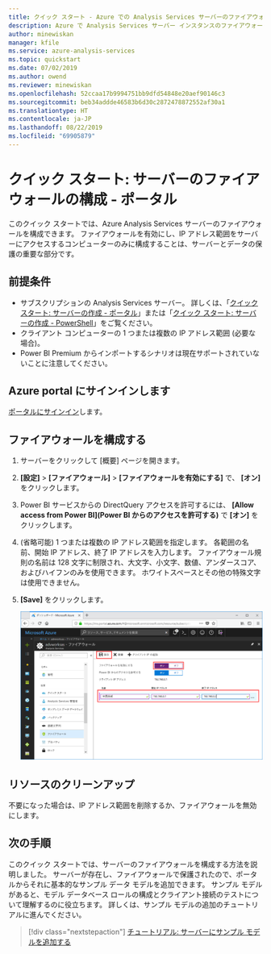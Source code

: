 ```yaml
---
title: クイック スタート - Azure での Analysis Services サーバーのファイアウォールの構成 | Microsoft Docs
description: Azure で Analysis Services サーバー インスタンスのファイアウォールを構成する方法について説明します。
author: minewiskan
manager: kfile
ms.service: azure-analysis-services
ms.topic: quickstart
ms.date: 07/02/2019
ms.author: owend
ms.reviewer: minewiskan
ms.openlocfilehash: 52ccaa17b9994751bb9dfd54848e20aef90146c3
ms.sourcegitcommit: beb34addde46583b6d30c2872478872552af30a1
ms.translationtype: HT
ms.contentlocale: ja-JP
ms.lasthandoff: 08/22/2019
ms.locfileid: "69905879"
---
```

# <a name="quickstart-configure-server-firewall---portal"></a>クイック スタート: サーバーのファイアウォールの構成 - ポータル

このクイック スタートでは、Azure Analysis Services サーバーのファイアウォールを構成できます。 ファイアウォールを有効にし、IP アドレス範囲をサーバーにアクセスするコンピューターのみに構成することは、サーバーとデータの保護の重要な部分です。

## <a name="prerequisites"></a>前提条件

- サブスクリプションの Analysis Services サーバー。 詳しくは、「[クイック スタート: サーバーの作成 - ポータル](analysis-services-create-server.md)」または「[クイック スタート: サーバーの作成 - PowerShell](analysis-services-create-powershell.md)」をご覧ください。
- クライアント コンピューターの 1 つまたは複数の IP アドレス範囲 (必要な場合)。
- Power BI Premium からインポートするシナリオは現在サポートされていないことに注意してください。

## <a name="sign-in-to-the-azure-portal"></a>Azure portal にサインインします 

[ポータルにサインイン](https://portal.azure.com)します。

## <a name="configure-a-firewall"></a>ファイアウォールを構成する

1. サーバーをクリックして [概要] ページを開きます。 
2. **[設定]**  >  **[ファイアウォール]**  >  **[ファイアウォールを有効にする]** で、 **[オン]** をクリックします。
3. Power BI サービスからの DirectQuery アクセスを許可するには、 **[Allow access from Power BI]\(Power BI からのアクセスを許可する\)** で **[オン]** をクリックします。  
4. (省略可能) 1 つまたは複数の IP アドレス範囲を指定します。 各範囲の名前、開始 IP アドレス、終了 IP アドレスを入力します。 ファイアウォール規則の名前は 128 文字に制限され、大文字、小文字、数値、アンダースコア、およびハイフンのみを使用できます。 ホワイトスペースとその他の特殊文字は使用できません。
5. **[Save]** をクリックします。

     ![ファイアウォールの設定](./media/analysis-services-qs-firewall/aas-qs-firewall.png)

## <a name="clean-up-resources"></a>リソースのクリーンアップ

不要になった場合は、IP アドレス範囲を削除するか、ファイアウォールを無効にします。

## <a name="next-steps"></a>次の手順
このクイック スタートでは、サーバーのファイアウォールを構成する方法を説明しました。 サーバーが存在し、ファイアウォールで保護されたので、ポータルからそれに基本的なサンプル データ モデルを追加できます。 サンプル モデルがあると、モデル データベース ロールの構成とクライアント接続のテストについて理解するのに役立ちます。 詳しくは、サンプル モデルの追加のチュートリアルに進んでください。

> [!div class="nextstepaction"]
> [チュートリアル: サーバーにサンプル モデルを追加する](analysis-services-create-sample-model.md)
